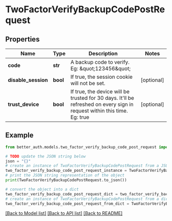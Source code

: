 # TwoFactorVerifyBackupCodePostRequest


## Properties

Name | Type | Description | Notes
------------ | ------------- | ------------- | -------------
**code** | **str** | A backup code to verify. Eg: \&quot;123456\&quot; | 
**disable_session** | **bool** | If true, the session cookie will not be set. | [optional] 
**trust_device** | **bool** | If true, the device will be trusted for 30 days. It&#39;ll be refreshed on every sign in request within this time. Eg: true | [optional] 

## Example

```python
from better_auth.models.two_factor_verify_backup_code_post_request import TwoFactorVerifyBackupCodePostRequest

# TODO update the JSON string below
json = "{}"
# create an instance of TwoFactorVerifyBackupCodePostRequest from a JSON string
two_factor_verify_backup_code_post_request_instance = TwoFactorVerifyBackupCodePostRequest.from_json(json)
# print the JSON string representation of the object
print(TwoFactorVerifyBackupCodePostRequest.to_json())

# convert the object into a dict
two_factor_verify_backup_code_post_request_dict = two_factor_verify_backup_code_post_request_instance.to_dict()
# create an instance of TwoFactorVerifyBackupCodePostRequest from a dict
two_factor_verify_backup_code_post_request_from_dict = TwoFactorVerifyBackupCodePostRequest.from_dict(two_factor_verify_backup_code_post_request_dict)
```
[[Back to Model list]](../README.md#documentation-for-models) [[Back to API list]](../README.md#documentation-for-api-endpoints) [[Back to README]](../README.md)


